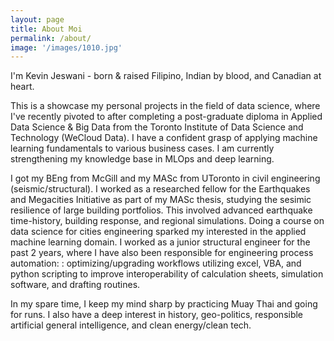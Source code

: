 ```yaml
---
layout: page
title: About Moi
permalink: /about/
image: '/images/1010.jpg'
---
```


I'm Kevin Jeswani - born & raised Filipino, Indian by blood, and Canadian at heart.

This is a showcase my personal projects in the field of data science, where I've recently pivoted to after completing a post-graduate diploma in Applied Data Science & Big Data from the Toronto Institute of Data Science and Technology (WeCloud Data). I have a confident grasp of applying machine learning fundamentals to various business cases. I am currently strengthening my knowledge base in MLOps and deep learning.

I got my BEng from McGill and my MASc from UToronto in civil engineering (seismic/structural). I worked as a researched fellow for the Earthquakes and Megacities Initiative as part of my MASc thesis, studying the sesimic resilience of large building portfolios. This involved advanced earthquake time-history, building response, and regional simulations. Doing a course on data science for cities engineering sparked my interested in the applied machine learning domain. I worked as a junior structural engineer for the past 2 years, where I have also been responsible for engineering process automation: : optimizing/upgrading workflows utilizing excel, VBA, and python scripting to improve interoperability of calculation sheets, simulation software, and drafting routines.


In my spare time, I keep my mind sharp by practicing Muay Thai and going for runs. I also have a deep interest in history, geo-politics, responsible artificial general intelligence, and clean energy/clean tech.

